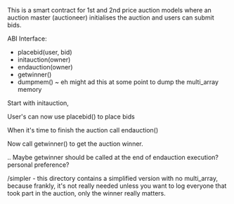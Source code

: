 This is a smart contract for 1st and 2nd price auction models where an auction master (auctioneer) initialises the auction and users can submit bids.

ABI Interface:
- placebid(user, bid)
- initauction(owner)
- endauction(owner)
- getwinner()
- dumpmem() ~ eh might ad this at some point to dump the multi_array memory

Start with initauction,

User's can now use placebid() to place bids

When it's time to finish the auction call endauction()

Now call getwinner() to get the auction winner.

.. Maybe getwinner should be called at the end of endauction execution? personal preference?

/simpler - this directory contains a simplified version with no multi_array, because frankly, it's not really needed unless you want to log everyone that took part in the auction, only the winner really matters.

